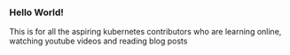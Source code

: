 ### Hello World!
This is for all the aspiring kubernetes contributors who are learning online, watching youtube videos and reading blog posts